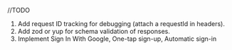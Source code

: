 //TODO

1. Add request ID tracking for debugging (attach a requestId in headers).
2. Add zod or yup for schema validation of responses.
3. Implement Sign In With Google, One-tap sign-up, Automatic sign-in